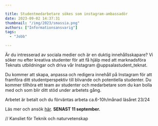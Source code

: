 ```yaml
---

title: Studentmedarbetare sökes som instagram-ambassadör
date: 2023-09-02 14:37:31
thumbnail: "/img/2023/smassia.png"
authors: ["Informationsansvarig"]
tags: 
  - "Jobb"

---
```

Är du intresserad av sociala medier och är en duktig innehållsskapare? Vi söker nu efter kreativa studenter för att få hjälp med att marknadsföra Teknats utbildningar och driva vår Instagram @uppsalastudent_teknat.

Du kommer att skapa, anpassa och redigera innehåll på Instagram för att framföra ditt studentperspektiv till blivande och potentiella studenter. Du kommer tillhöra ett team av studenter och medarbetare som du kan bolla med och som blir ditt stöd under arbetets gång.

Arbetet är betalt och du förväntas arbeta ca.6-10h/månad läsåret 23/24

Läs mer och ansök [här](https://uu.varbi.com/se/what:job/jobID:644688/type:job/where:4/apply:1). **SENAST 11 september.**

// Kansliet för Teknik och naturvetenskap